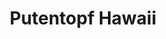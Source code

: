 ---
layout: recipe
title: Putentopf Hawaii
vegan: false
dish: Hauptspeisen

tags:
- Hauptspeise

categories: Hauptspeisen

ingredients:
- 1 Pfund Putenfleisch
- 1 Dose Ananasstücke
- 1 Becher Sahne
- 1 Beutel Zwiebelsuppe
- Pfeffer
- Curry

directions:
- Putenfleisch gewürfelt und Ananas in den Mikro-3-Topf geben.
- 1 Becher Sahne mit der Zwiebelsuppe vermischen und über das Fleisch geben.
- Mit Deckel verschließen und bei 600 Watt ca. 15 Min. garen.
---